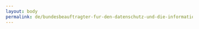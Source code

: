 ```yaml
---
layout: body
permalink: de/bundesbeauftragter-fur-den-datenschutz-und-die-informationsfreiheit/
---
```


